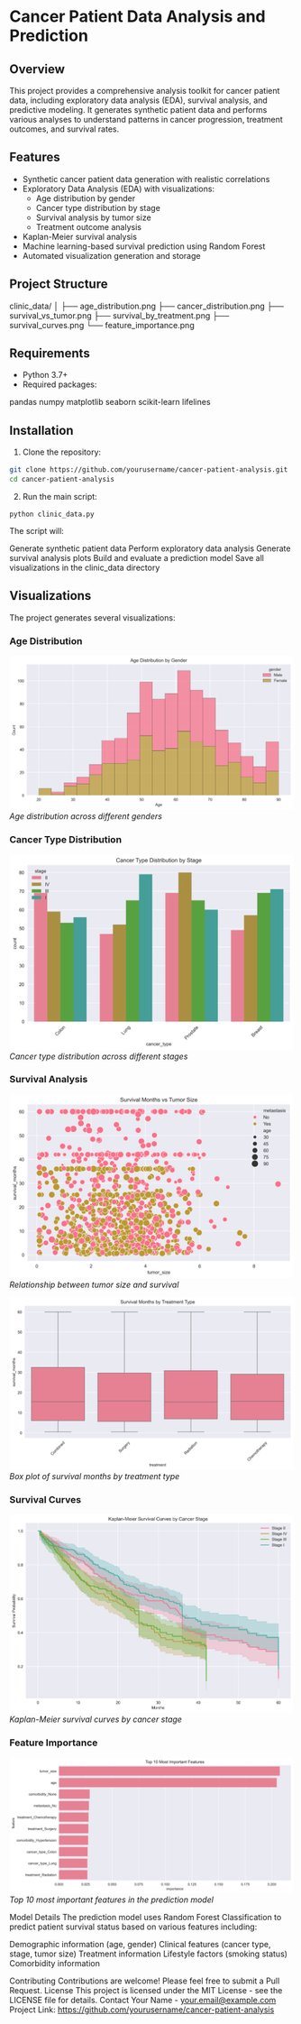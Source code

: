 # Cancer Patient Data Analysis and Prediction

## Overview
This project provides a comprehensive analysis toolkit for cancer patient data, including exploratory data analysis (EDA), survival analysis, and predictive modeling. It generates synthetic patient data and performs various analyses to understand patterns in cancer progression, treatment outcomes, and survival rates.

## Features
- Synthetic cancer patient data generation with realistic correlations
- Exploratory Data Analysis (EDA) with visualizations:
  - Age distribution by gender
  - Cancer type distribution by stage
  - Survival analysis by tumor size
  - Treatment outcome analysis
- Kaplan-Meier survival analysis
- Machine learning-based survival prediction using Random Forest
- Automated visualization generation and storage

## Project Structure
clinic_data/
│
├── age_distribution.png
├── cancer_distribution.png
├── survival_vs_tumor.png
├── survival_by_treatment.png
├── survival_curves.png
└── feature_importance.png

## Requirements
- Python 3.7+
- Required packages:

pandas
numpy
matplotlib
seaborn
scikit-learn
lifelines

## Installation
1. Clone the repository:
 ```bash
 git clone https://github.com/yourusername/cancer-patient-analysis.git
 cd cancer-patient-analysis
```
2. Run the main script:
```   
python clinic_data.py
```
The script will:

Generate synthetic patient data
Perform exploratory data analysis
Generate survival analysis plots
Build and evaluate a prediction model
Save all visualizations in the clinic_data directory


## Visualizations
The project generates several visualizations:

### Age Distribution
![Age Distribution](./age_distribution.png)
*Age distribution across different genders*

### Cancer Type Distribution
![Cancer Distribution](./cancer_distribution.png)
*Cancer type distribution across different stages*

### Survival Analysis
![Survival vs Tumor](./survival_vs_tumor.png)
*Relationship between tumor size and survival*

![Survival by Treatment](./survival_by_treatment.png)
*Box plot of survival months by treatment type*

### Survival Curves
![Survival Curves](./survival_curves.png)
*Kaplan-Meier survival curves by cancer stage*

### Feature Importance
![Feature Importance](./feature_importance.png)
*Top 10 most important features in the prediction model*



Model Details
The prediction model uses Random Forest Classification to predict patient survival status based on various features including:

Demographic information (age, gender)
Clinical features (cancer type, stage, tumor size)
Treatment information
Lifestyle factors (smoking status)
Comorbidity information

Contributing
Contributions are welcome! Please feel free to submit a Pull Request.
License
This project is licensed under the MIT License - see the LICENSE file for details.
Contact
Your Name - your.email@example.com
Project Link: https://github.com/yourusername/cancer-patient-analysis


